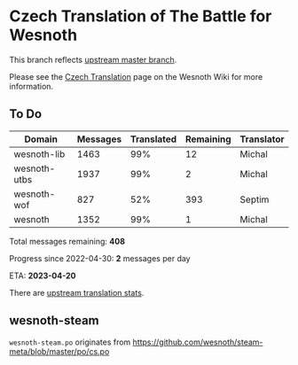 # Czech Translation of The Battle for Wesnoth

This branch reflects [upstream master branch](https://github.com/wesnoth/wesnoth/tree/master).

Please see the [Czech Translation](https://wiki.wesnoth.org/CzechTranslation) page on the Wesnoth Wiki for more information.

## To Do

Domain | Messages | Translated | Remaining | Translator
------ | -------- | ---------- | --------- | ----------
wesnoth-lib | 1463 | 99% | 12 | Michal
wesnoth-utbs | 1937 | 99% | 2 | Michal
wesnoth-wof | 827 | 52% | 393 | Septim
wesnoth | 1352 | 99% | 1 | Michal

Total messages remaining: **408**

Progress since 2022-04-30: **2** messages per day

ETA: **2023-04-20**

There are [upstream translation stats](https://www.wesnoth.org/gettext/?view=langs&version=master&lang=cs).

## wesnoth-steam
`wesnoth-steam.po` originates from https://github.com/wesnoth/steam-meta/blob/master/po/cs.po
